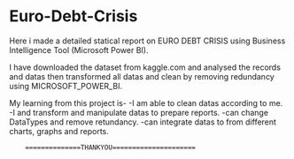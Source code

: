 # Euro-Debt-Crisis
Here i made a detailed statical report on EURO DEBT CRISIS using Business Intelligence Tool (Microsoft Power BI).

I have downloaded the dataset from kaggle.com and analysed the records and datas then transformed all datas and clean by removing redundancy using MICROSOFT_POWER_BI.

My learning from this project is-
        -I am able to clean datas according to me.
        -I and transform and manipulate datas to prepare reports.
        -can change DataTypes and remove retundancy.
        -can integrate datas to from different charts, graphs and reports.

        ==============THANKYOU=====================
